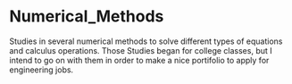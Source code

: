 # Numerical_Methods
Studies in several numerical methods to solve different types of equations and calculus operations.
Those Studies began for college classes, but I intend to go on with them in order to make a nice portifolio to apply for engineering jobs.
